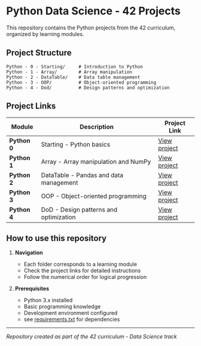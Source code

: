 # Python Data Science - 42 Projects

This repository contains the Python projects from the 42 curriculum, organized by learning modules.

## Project Structure

```
Python - 0 - Starting/     # Introduction to Python
Python - 1 - Array/        # Array manipulation
Python - 2 - DataTable/    # Data table management
Python - 3 - OOP/          # Object-oriented programming
Python - 4 - Dod/          # Design patterns and optimization
```

## Project Links

| Module | Description | Project Link |
|--------|-------------|----------------|
| **Python 0** | Starting - Python basics | [View project](https://projects.intra.42.fr/projects/python-0-starting/) |
| **Python 1** | Array - Array manipulation and NumPy | [View project](https://projects.intra.42.fr/projects/python-1-array) |
| **Python 2** | DataTable - Pandas and data management | [View project](https://projects.intra.42.fr/projects/python-2-datatable) |
| **Python 3** | OOP - Object-oriented programming | [View project](https://projects.intra.42.fr/projects/python-3-oop) |
| **Python 4** | DoD - Design patterns and optimization | [View project](https://projects.intra.42.fr/projects/python-4-dod) |

## How to use this repository

1. **Navigation**
   - Each folder corresponds to a learning module
   - Check the project links for detailed instructions
   - Follow the numerical order for logical progression

3. **Prerequisites**
   - Python 3.x installed
   - Basic programming knowledge
   - Development environment configured
   - see [requirements.txt](requirements.txt) for dependencies

---

*Repository created as part of the 42 curriculum - Data Science track*
